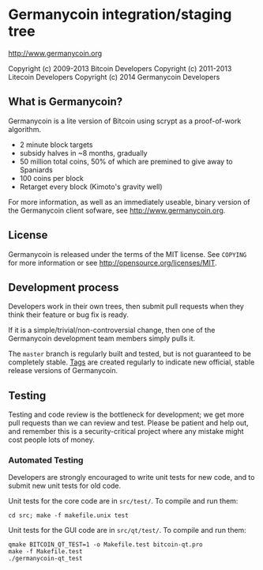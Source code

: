 Germanycoin integration/staging tree
================================

http://www.germanycoin.org

Copyright (c) 2009-2013 Bitcoin Developers
Copyright (c) 2011-2013 Litecoin Developers
Copyright (c) 2014 Germanycoin Developers

What is Germanycoin?
----------------

Germanycoin is a lite version of Bitcoin using scrypt as a proof-of-work algorithm.
 - 2 minute block targets
 - subsidy halves in ~8 months, gradually
 - 50 million total coins, 50% of which are premined to give away to Spaniards
 - 100 coins per block
 - Retarget every block (Kimoto's gravity well)

For more information, as well as an immediately useable, binary version of
the Germanycoin client sofware, see http://www.germanycoin.org.

License
-------

Germanycoin is released under the terms of the MIT license. See `COPYING` for more
information or see http://opensource.org/licenses/MIT.

Development process
-------------------

Developers work in their own trees, then submit pull requests when they think
their feature or bug fix is ready.

If it is a simple/trivial/non-controversial change, then one of the Germanycoin
development team members simply pulls it.

The `master` branch is regularly built and tested, but is not guaranteed to be
completely stable. [Tags](https://github.com/bitcoin/bitcoin/tags) are created
regularly to indicate new official, stable release versions of Germanycoin.

Testing
-------

Testing and code review is the bottleneck for development; we get more pull
requests than we can review and test. Please be patient and help out, and
remember this is a security-critical project where any mistake might cost people
lots of money.

### Automated Testing

Developers are strongly encouraged to write unit tests for new code, and to
submit new unit tests for old code.

Unit tests for the core code are in `src/test/`. To compile and run them:

    cd src; make -f makefile.unix test

Unit tests for the GUI code are in `src/qt/test/`. To compile and run them:

    qmake BITCOIN_QT_TEST=1 -o Makefile.test bitcoin-qt.pro
    make -f Makefile.test
    ./germanycoin-qt_test

